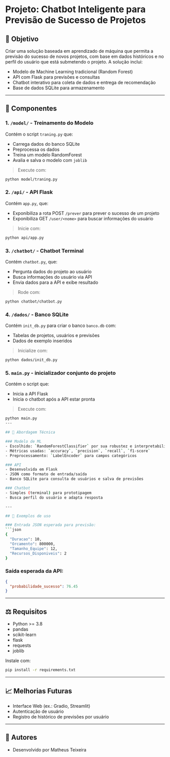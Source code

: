 # Projeto: Chatbot Inteligente para Previsão de Sucesso de Projetos

## 📅 Objetivo
Criar uma solução baseada em aprendizado de máquina que permita a previsão do sucesso de novos projetos, com base em dados históricos e no perfil do usuário que está submetendo o projeto. A solução inclui:

- Modelo de Machine Learning tradicional (Random Forest)
- API com Flask para previsões e consultas
- Chatbot interativo para coleta de dados e entrega de recomendação
- Base de dados SQLite para armazenamento

---

## 🔧 Componentes

### 1. `/model/` - Treinamento do Modelo
Contém o script `traning.py` que:
- Carrega dados do banco SQLite
- Preprocessa os dados
- Treina um modelo RandomForest
- Avalia e salva o modelo com `joblib`

> Execute com:
```bash
python model/traning.py
```

### 2. `/api/` - API Flask
Contém `app.py`, que:
- Exponibiliza a rota POST `/prever` para prever o sucesso de um projeto
- Exponibiliza GET `/user/<nome>` para buscar informações do usuário

> Inicie com:
```bash
python api/app.py
```

### 3. `/chatbot/` - Chatbot Terminal
Contém `chatbot.py`, que:
- Pergunta dados do projeto ao usuário
- Busca informações do usuário via API
- Envia dados para a API e exibe resultado

> Rode com:
```bash
python chatbot/chatbot.py
```

### 4. `/dados/` - Banco SQLite
Contém `init_db.py` para criar o banco `banco.db` com:
- Tabelas de projetos, usuários e previsões
- Dados de exemplo inseridos

> Inicialize com:
```bash
python dados/init_db.py
```
### 5. `main.py` - inicializador conjunto do projeto
Contém o script que:
- Inicia a API Flask
- Inicia o chatbot após a API estar pronta 
> Execute com:
```bash
python main.py
---

## 🔮 Abordagem Técnica

### Modelo de ML
- Escolhido: `RandomForestClassifier` por sua robustez e interpretabilidade
- Métricas usadas: `accuracy`, `precision`, `recall`, `f1-score`
- Preprocessamento: `LabelEncoder` para campos categóricos

### API
- Desenvolvida em Flask
- JSON como formato de entrada/saída
- Banco SQLite para consulta de usuários e salva de previsões

### Chatbot
- Simples (terminal) para prototipagem
- Busca perfil do usuário e adapta resposta

---

## 📄 Exemplos de uso

### Entrada JSON esperada para previsão:
```json
{
  "Duracao": 10,
  "Orcamento": 800000,
  "Tamanho_Equipe": 12,
  "Recursos_Disponiveis": 2
}
```

### Saída esperada da API:
```json
{
  "probabilidade_sucesso": 76.45
}
```

---

## ⚖️ Requisitos
- Python >= 3.8
- pandas
- scikit-learn
- flask
- requests
- joblib

Instale com:
```bash
pip install -r requirements.txt
```

---

## 📈 Melhorias Futuras
- Interface Web (ex.: Gradio, Streamlit)
- Autenticação de usuário
- Registro de histórico de previsões por usuário

---

## 🚀 Autores
- Desenvolvido por Matheus Teixeira

